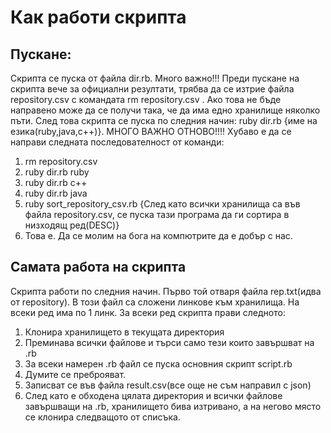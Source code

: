 # Как работи скрипта
## Пускане:
  Скрипта се пуска от файла dir.rb. Много важно!!! Преди пускане на скрипта вече за
  официални резултати, трябва да се изтрие файла repository.csv с командата rm repository.csv .
  Ако това не бъде направено може да се получи така, че да има едно хранилище няколко пъти.
  След това скрипта се пуска по следния начин: ruby dir.rb {име на езика(ruby,java,c++)}.
  МНОГО ВАЖНО ОТНОВО!!!! Хубаво е да се направи следната последователност от команди:
  1. rm repository.csv
  2. ruby dir.rb ruby
  3. ruby dir.rb c++
  4. ruby dir.rb java
  5. ruby sort_repository_csv.rb {След като всички хранилища са във файла repository.csv,
  се пуска тази програма да ги сортира в низходящ ред(DESC)}
  6. Това е. Да се молим на бога на компютрите да е добър с нас. 

## Самата работа на скрипта
  Скрипта работи по следния начин. Първо той отваря файла rep.txt(идва от repository).
  В този файл са сложени линкове към хранилища. На всеки ред има по 1 линк. За всеки ред
  скрипта прави следното:
  1. Клонира хранилището в текущата директория
  2. Преминава всички файлове и търси само тези които завършват на .rb
  3. За всеки намерен .rb файл се пуска основния скрипт script.rb
  4. Думите се преброяват.
  5. Записват се във файла result.csv(все още не съм направил с json)
  6. След като е обходена цялата директория и всички файлове завършващи на .rb,
  хранилището бива изтривано, а на негово място се клонира следващото от списъка.
